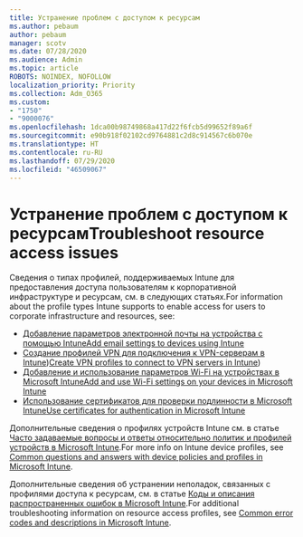 ```yaml
---
title: Устранение проблем с доступом к ресурсам
ms.author: pebaum
author: pebaum
manager: scotv
ms.date: 07/28/2020
ms.audience: Admin
ms.topic: article
ROBOTS: NOINDEX, NOFOLLOW
localization_priority: Priority
ms.collection: Adm_O365
ms.custom:
- "1750"
- "9000076"
ms.openlocfilehash: 1dca00b98749868a417d22f6fcb5d99652f89a6f
ms.sourcegitcommit: e90b918f02102cd9764881c2d8c914567c6b070e
ms.translationtype: HT
ms.contentlocale: ru-RU
ms.lasthandoff: 07/29/2020
ms.locfileid: "46509067"
---
```

# <a name="troubleshoot-resource-access-issues"></a><span data-ttu-id="11a5a-102">Устранение проблем с доступом к ресурсам</span><span class="sxs-lookup"><span data-stu-id="11a5a-102">Troubleshoot resource access issues</span></span>

<span data-ttu-id="11a5a-103">Сведения о типах профилей, поддерживаемых Intune для предоставления доступа пользователям к корпоративной инфраструктуре и ресурсам, см. в следующих статьях.</span><span class="sxs-lookup"><span data-stu-id="11a5a-103">For information about the profile types Intune supports to enable access for users to corporate infrastructure and resources, see:</span></span>

- [<span data-ttu-id="11a5a-104">Добавление параметров электронной почты на устройства с помощью Intune</span><span class="sxs-lookup"><span data-stu-id="11a5a-104">Add email settings to devices using Intune</span></span>](https://docs.microsoft.com/intune/email-settings-configure)
- <span data-ttu-id="11a5a-105">[Создание профилей VPN для подключения к VPN-серверам в Intune](https://docs.microsoft.com/intune/vpn-settings-configure))</span><span class="sxs-lookup"><span data-stu-id="11a5a-105">[Create VPN profiles to connect to VPN servers in Intune](https://docs.microsoft.com/intune/vpn-settings-configure))</span></span>
- [<span data-ttu-id="11a5a-106">Добавление и использование параметров Wi-Fi на устройствах в Microsoft Intune</span><span class="sxs-lookup"><span data-stu-id="11a5a-106">Add and use Wi-Fi settings on your devices in Microsoft Intune</span></span>](https://docs.microsoft.com/intune/wi-fi-settings-configure)
- [<span data-ttu-id="11a5a-107">Использование сертификатов для проверки подлинности в Microsoft Intune</span><span class="sxs-lookup"><span data-stu-id="11a5a-107">Use certificates for authentication in Microsoft Intune</span></span>](https://docs.microsoft.com/intune/certificates-configure)

<span data-ttu-id="11a5a-108">Дополнительные сведения о профилях устройств Intune см. в статье [Часто задаваемые вопросы и ответы относительно политик и профилей устройств в Microsoft Intune](https://docs.microsoft.com/intune/device-profile-troubleshoot).</span><span class="sxs-lookup"><span data-stu-id="11a5a-108">For more info on Intune device profiles, see [Common questions and answers with device policies and profiles in Microsoft Intune](https://docs.microsoft.com/intune/device-profile-troubleshoot).</span></span>

<span data-ttu-id="11a5a-109">Дополнительные сведения об устранении неполадок, связанных с профилями доступа к ресурсам, см. в статье [Коды и описания распространенных ошибок в Microsoft Intune](https://docs.microsoft.com/intune/troubleshoot-company-resource-access-problems).</span><span class="sxs-lookup"><span data-stu-id="11a5a-109">For additional troubleshooting information on resource access profiles, see [Common error codes and descriptions in Microsoft Intune](https://docs.microsoft.com/intune/troubleshoot-company-resource-access-problems).</span></span>